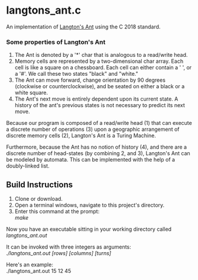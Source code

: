 # langtons_ant.c 
<p>An implementation of <a href="https://en.wikipedia.org/wiki/Langton%27s_ant">Langton's Ant</a> using the C 2018 standard.
</p>

### Some properties of Langton's Ant
<p>
	<ol>
		<li> 
		The Ant is denoted by a '*' char that is analogous to a read/write head.
		</li>
		<li> 
		Memory cells are represented by a two-dimensional char array. Each cell is like a square on a chessboard. Each cell can either contain a ' ', or a '#'. We call these two states "black" and "white." 
		</li>
		<li>
		The Ant can move forward, change orientation by 90 degrees (clockwise or counterclockwise), and be seated on either a black or a white square.
		</li>
		<li>
		The Ant's next move is entirely dependent upon its current state. A history of the ant's previous states is not necessary to predict its next move.
		</li>
	</ol>
</p>


<p>
	Because our program is composed of a read/write head (1) that can execute a discrete number of operations (3)  upon a geographic arrangement of discrete memory cells (2), Langton's Ant is a Turing Machine. 
</p>

<p>
	Furthermore, because the Ant has no notion of history (4), and there are a discrete number of head-states (by combining 2, and 3), Langton's Ant can be modeled by automata. This can be implemented with the help of a doubly-linked list.
</p>

## Build Instructions
<p>
	<ol>
		<li>
			Clone or download.
		</li>
		<li>
			Open a terminal windows, navigate to this project's directory. 
		</li>
		<li>
			Enter this command at the prompt: <br> <em>make</em> 
		</li>
	</ol>
<p>
Now you have an executable sitting in your working directory called <em>langtons_ant.out</em>
</p>

<p>
It can be invoked with three integers as arguments:
<br><em>./langtons_ant.out [rows] [columns] [turns]</em>
</p>

<p>
Here's an example: <br> ./langtons_ant.out 15 12 45
</p>



